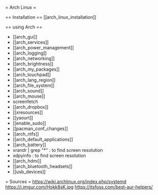= Arch Linux =

== Installation ==
[[arch_linux_installation]]


== using Arch ==
* [[arch_gui]]
* [[arch_services]]
* [[arch_power_management]]
* [[arch_logging]]
* [[arch_networking]]
* [[arch_brightness]]
* [[arch_my_packages]]
* [[arch_touchpad]]
* [[arch_lang_region]]
* [[arch_file_system]]
* [[arch_sound]]
* [[arch_mouse]]
* screenfetch
* [[arch_dropbox]]
* [[xresources]]
* [[yaourt]]
* [[enable_sudo]]
* [[pacman_conf_changes]]
* [[arch_ntfs]]
* [[arch_default_applications]]
* [[arch_battery]]
* xrandr | grep "*" : to find screen resolution
* xdpyinfo : to find screen resolution
* [[arch_hdmi]]
* [[arch_bluetooth_headsets]]
* [[usb_devices]]

= Sources =
https://wiki.archlinux.org/index.php/systemd
https://i.imgur.com/Hokk8sK.jpg
https://itsfoss.com/best-aur-helpers/
